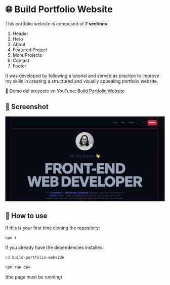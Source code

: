 # 🌐 Build Portfolio Website

This portfolio website is composed of **7 sections**:
1. Header  
2. Hero  
3. About  
4. Featured Project  
5. More Projects  
6. Contact  
7. Footer  

It was developed by following a tutorial and served as practice to improve my skills in creating a structured and visually appealing portfolio website.

🎥 Demo del proyecto en YouTube: [Build Portfolio Website](https://www.youtube.com/watch?v=dLDn_k8GmaU)

##  🔸 Screenshot 
![Demo](public/Screenshot.png)

## 🔸 How to use
If this is your first time cloning the repository:
```bash
npm i
```

If you already have the dependencies installed:
```bash
cd build-portfolio-webside
```

```bash
npm run dev
```
(the page must be running)
